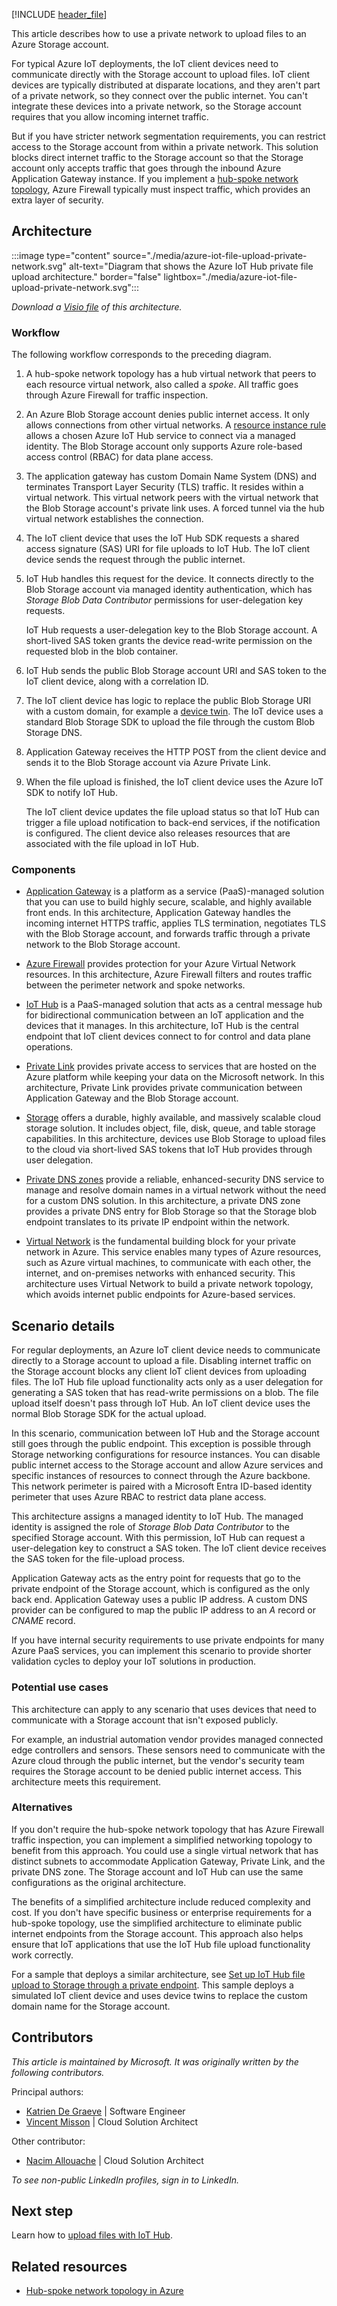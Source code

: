 [!INCLUDE [header_file](../../../includes/sol-idea-header.md)]

This article describes how to use a private network to upload files to an Azure Storage account.

For typical Azure IoT deployments, the IoT client devices need to communicate directly with the Storage account to upload files. IoT client devices are typically distributed at disparate locations, and they aren't part of a private network, so they connect over the public internet. You can't integrate these devices into a private network, so the Storage account requires that you allow incoming internet traffic.

But if you have stricter network segmentation requirements, you can restrict access to the Storage account from within a private network. This solution blocks direct internet traffic to the Storage account so that the Storage account only accepts traffic that goes through the inbound Azure Application Gateway instance. If you implement a [hub-spoke network topology](../../networking/architecture/hub-spoke.yml), Azure Firewall typically must inspect traffic, which provides an extra layer of security.

## Architecture

:::image type="content" source="./media/azure-iot-file-upload-private-network.svg" alt-text="Diagram that shows the Azure IoT Hub private file upload architecture." border="false" lightbox="./media/azure-iot-file-upload-private-network.svg":::

*Download a [Visio file](https://arch-center.azureedge.net/azure-iot-file-upload-private-network.vsdx) of this architecture.*

### Workflow

The following workflow corresponds to the preceding diagram.

1. A hub-spoke network topology has a hub virtual network that peers to each resource virtual network, also called a *spoke*. All traffic goes through Azure Firewall for traffic inspection.

1. An Azure Blob Storage account denies public internet access. It only allows connections from other virtual networks. A [resource instance rule](/azure/storage/common/storage-network-security#grant-access-from-azure-resource-instances) allows a chosen Azure IoT Hub service to connect via a managed identity. The Blob Storage account only supports Azure role-based access control (RBAC) for data plane access.
1. The application gateway has custom Domain Name System (DNS) and terminates Transport Layer Security (TLS) traffic. It resides within a virtual network. This virtual network peers with the virtual network that the Blob Storage account's private link uses. A forced tunnel via the hub virtual network establishes the connection.
1. The IoT client device that uses the IoT Hub SDK requests a shared access signature (SAS) URI for file uploads to IoT Hub. The IoT client device sends the request through the public internet.
1. IoT Hub handles this request for the device. It connects directly to the Blob Storage account via managed identity authentication, which has *Storage Blob Data Contributor* permissions for user-delegation key requests.

   IoT Hub requests a user-delegation key to the Blob Storage account. A short-lived SAS token grants the device read-write permission on the requested blob in the blob container.

1. IoT Hub sends the public Blob Storage account URI and SAS token to the IoT client device, along with a correlation ID.
1. The IoT client device has logic to replace the public Blob Storage URI with a custom domain, for example a [device twin](/azure/iot-hub/iot-hub-devguide-device-twins). The IoT device uses a standard Blob Storage SDK to upload the file through the custom Blob Storage DNS.
1. Application Gateway receives the HTTP POST from the client device and sends it to the Blob Storage account via Azure Private Link.
1. When the file upload is finished, the IoT client device uses the Azure IoT SDK to notify IoT Hub.

   The IoT client device updates the file upload status so that IoT Hub can trigger a file upload notification to back-end services, if the notification is configured. The client device also releases resources that are associated with the file upload in IoT Hub.

### Components

- [Application Gateway](https://azure.microsoft.com/products/application-gateway) is a platform as a service (PaaS)-managed solution that you can use to build highly secure, scalable, and highly available front ends. In this architecture, Application Gateway handles the incoming internet HTTPS traffic, applies TLS termination, negotiates TLS with the Blob Storage account, and forwards traffic through a private network to the Blob Storage account.

- [Azure Firewall](https://azure.microsoft.com/products/azure-firewall) provides protection for your Azure Virtual Network resources. In this architecture, Azure Firewall filters and routes traffic between the perimeter network and spoke networks.
- [IoT Hub](https://azure.microsoft.com/products/iot-hub/) is a PaaS-managed solution that acts as a central message hub for bidirectional communication between an IoT application and the devices that it manages. In this architecture, IoT Hub is the central endpoint that IoT client devices connect to for control and data plane operations.
- [Private Link](https://azure.microsoft.com/products/private-link) provides private access to services that are hosted on the Azure platform while keeping your data on the Microsoft network. In this architecture, Private Link provides private communication between Application Gateway and the Blob Storage account.
- [Storage](https://azure.microsoft.com/products/category/storage) offers a durable, highly available, and massively scalable cloud storage solution. It includes object, file, disk, queue, and table storage capabilities. In this architecture, devices use Blob Storage to upload files to the cloud via short-lived SAS tokens that IoT Hub provides through user delegation.
- [Private DNS zones](/azure/dns/private-dns-overview) provide a reliable, enhanced-security DNS service to manage and resolve domain names in a virtual network without the need for a custom DNS solution. In this architecture, a private DNS zone provides a private DNS entry for Blob Storage so that the Storage blob endpoint translates to its private IP endpoint within the network.
- [Virtual Network](https://azure.microsoft.com/products/virtual-network/) is the fundamental building block for your private network in Azure. This service enables many types of Azure resources, such as Azure virtual machines, to communicate with each other, the internet, and on-premises networks with enhanced security. This architecture uses Virtual Network to build a private network topology, which avoids internet public endpoints for Azure-based services.

## Scenario details

For regular deployments, an Azure IoT client device needs to communicate directly to a Storage account to upload a file. Disabling internet traffic on the Storage account blocks any client IoT client devices from uploading files. The IoT Hub file upload functionality acts only as a user delegation for generating a SAS token that has read-write permissions on a blob. The file upload itself doesn't pass through IoT Hub. An IoT client device uses the normal Blob Storage SDK for the actual upload.

In this scenario, communication between IoT Hub and the Storage account still goes through the public endpoint. This exception is possible through Storage networking configurations for resource instances. You can disable public internet access to the Storage account and allow Azure services and specific instances of resources to connect through the Azure backbone. This network perimeter is paired with a Microsoft Entra ID-based identity perimeter that uses Azure RBAC to restrict data plane access.

This architecture assigns a managed identity to IoT Hub. The managed identity is assigned the role of *Storage Blob Data Contributor* to the specified Storage account. With this permission, IoT Hub can request a user-delegation key to construct a SAS token. The IoT client device receives the SAS token for the file-upload process.

Application Gateway acts as the entry point for requests that go to the private endpoint of the Storage account, which is configured as the only back end. Application Gateway uses a public IP address. A custom DNS provider can be configured to map the public IP address to an *A* record or *CNAME* record.

If you have internal security requirements to use private endpoints for many Azure PaaS services, you can implement this scenario to provide shorter validation cycles to deploy your IoT solutions in production.

### Potential use cases

This architecture can apply to any scenario that uses devices that need to communicate with a Storage account that isn't exposed publicly.

For example, an industrial automation vendor provides managed connected edge controllers and sensors. These sensors need to communicate with the Azure cloud through the public internet, but the vendor's security team requires the Storage account to be denied public internet access. This architecture meets this requirement.

### Alternatives

If you don't require the hub-spoke network topology that has Azure Firewall traffic inspection, you can implement a simplified networking topology to benefit from this approach. You could use a single virtual network that has distinct subnets to accommodate Application Gateway, Private Link, and the private DNS zone. The Storage account and IoT Hub can use the same configurations as the original architecture.

The benefits of a simplified architecture include reduced complexity and cost. If you don't have specific business or enterprise requirements for a hub-spoke topology, use the simplified architecture to eliminate public internet endpoints from the Storage account. This approach also helps ensure that IoT applications that use the IoT Hub file upload functionality work correctly.

For a sample that deploys a similar architecture, see [Set up IoT Hub file upload to Storage through a private endpoint](https://github.com/Azure-Samples/azure-edge-extensions-iothub-fileupload-privatelink). This sample deploys a simulated IoT client device and uses device twins to replace the custom domain name for the Storage account.

## Contributors

*This article is maintained by Microsoft. It was originally written by the following contributors.*

Principal authors:

- [Katrien De Graeve](https://linkedin.com/in/katriendg/) | Software Engineer
- [Vincent Misson](https://www.linkedin.com/in/vmisson/) | Cloud Solution Architect

Other contributor:

- [Nacim Allouache](https://www.linkedin.com/in/nacim-allouache/) | Cloud Solution Architect

*To see non-public LinkedIn profiles, sign in to LinkedIn.*

## Next step

Learn how to [upload files with IoT Hub](/azure/iot-hub/iot-hub-devguide-file-upload).

## Related resources

- [Hub-spoke network topology in Azure](../../networking/architecture/hub-spoke.yml)
